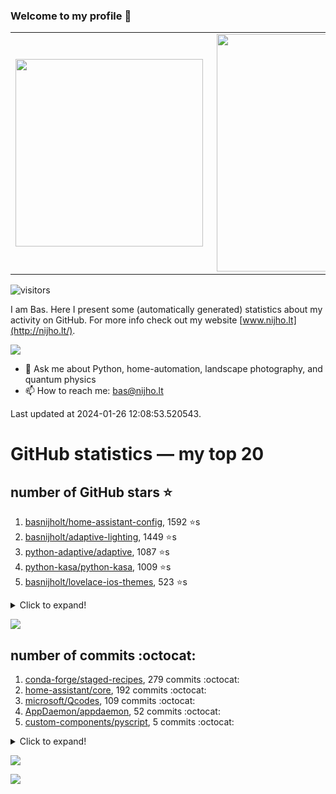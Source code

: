 ### Welcome to my profile 👋

<center>
  <table>
    <tr>
        <td><img width="300px" align="left" src="https://github-readme-stats.vercel.app/api/top-langs/?username=basnijholt&hide=TeX,Jupyter%20Notebook&layout=compact&theme=radical" /></td>
        <td><img align='right' src="https://github-readme-stats.vercel.app/api?username=basnijholt&show_icons=true&theme=radical" width="380"></td>
    </tr>
  </table>
</center>

![visitors](https://visitor-badge.glitch.me/badge?page_id=basnijholt.visitor-badge)

I am Bas. Here I present some (automatically generated) statistics about my activity on GitHub. For more info check out my website [www.nijho.lt](http://nijho.lt/).

![](https://www.nijho.lt/authors/admin/avatar_hu9e60e4b9bc120dfb6a666009f2878da6_182107_250x250_fill_q90_lanczos_center.jpg)

- 💬 Ask me about Python, home-automation, landscape photography, and quantum physics
- 📫 How to reach me: bas@nijho.lt

Last updated at 2024-01-26 12:08:53.520543.

# GitHub statistics — my top 20

## number of GitHub stars ⭐️

1. [basnijholt/home-assistant-config](https://github.com/basnijholt/home-assistant-config/), 1592 ⭐️s
2. [basnijholt/adaptive-lighting](https://github.com/basnijholt/adaptive-lighting/), 1449 ⭐️s
3. [python-adaptive/adaptive](https://github.com/python-adaptive/adaptive/), 1087 ⭐️s
4. [python-kasa/python-kasa](https://github.com/python-kasa/python-kasa/), 1009 ⭐️s
5. [basnijholt/lovelace-ios-themes](https://github.com/basnijholt/lovelace-ios-themes/), 523 ⭐️s
<details><summary>Click to expand!</summary>

6. [basnijholt/lovelace-ios-dark-mode-theme](https://github.com/basnijholt/lovelace-ios-dark-mode-theme/), 433 ⭐️s
7. [basnijholt/rsync-time-machine.py](https://github.com/basnijholt/rsync-time-machine.py/), 363 ⭐️s
8. [basnijholt/miflora](https://github.com/basnijholt/miflora/), 359 ⭐️s
9. [topocm/topocm_content](https://github.com/topocm/topocm_content/), 259 ⭐️s
10. [basnijholt/home-assistant-streamdeck-yaml](https://github.com/basnijholt/home-assistant-streamdeck-yaml/), 162 ⭐️s
11. [basnijholt/unidep](https://github.com/basnijholt/unidep/), 126 ⭐️s
12. [basnijholt/home-assistant-macbook-touch-bar](https://github.com/basnijholt/home-assistant-macbook-touch-bar/), 94 ⭐️s
13. [kwant-project/kwant](https://github.com/kwant-project/kwant/), 81 ⭐️s
14. [basnijholt/markdown-code-runner](https://github.com/basnijholt/markdown-code-runner/), 77 ⭐️s
15. [basnijholt/home-assistant-streamdeck-yaml-addon](https://github.com/basnijholt/home-assistant-streamdeck-yaml-addon/), 57 ⭐️s
16. [basnijholt/aiokef](https://github.com/basnijholt/aiokef/), 35 ⭐️s
17. [basnijholt/thesis-cover](https://github.com/basnijholt/thesis-cover/), 29 ⭐️s
18. [basnijholt/adaptive-scheduler](https://github.com/basnijholt/adaptive-scheduler/), 24 ⭐️s
19. [basnijholt/instacron](https://github.com/basnijholt/instacron/), 20 ⭐️s
20. [kwant-project/kwant-tutorial-2016](https://github.com/kwant-project/kwant-tutorial-2016/), 18 ⭐️s

</details>

![](https://github.com/basnijholt/basnijholt/raw/main/stars_over_time.png)

## number of commits :octocat:

1. [conda-forge/staged-recipes](https://github.com/conda-forge/staged-recipes/), 279 commits :octocat:
2. [home-assistant/core](https://github.com/home-assistant/core/), 192 commits :octocat:
3. [microsoft/Qcodes](https://github.com/microsoft/Qcodes/), 109 commits :octocat:
4. [AppDaemon/appdaemon](https://github.com/AppDaemon/appdaemon/), 52 commits :octocat:
5. [custom-components/pyscript](https://github.com/custom-components/pyscript/), 5 commits :octocat:
<details><summary>Click to expand!</summary>

6. [conda-forge/conda-forge-pinning-feedstock](https://github.com/conda-forge/conda-forge-pinning-feedstock/), 5 commits :octocat:
7. [pymc-devs/pymc](https://github.com/pymc-devs/pymc/), 5 commits :octocat:
8. [gdsfactory/gdsfactory](https://github.com/gdsfactory/gdsfactory/), 4 commits :octocat:
9. [pahaz/sshtunnel](https://github.com/pahaz/sshtunnel/), 1 commits :octocat:
10. [conda/conda](https://github.com/conda/conda/), 0 commits :octocat:
11. [jupyter/jupyter-sphinx](https://github.com/jupyter/jupyter-sphinx/), 0 commits :octocat:
12. [basnijholt/basnijholt](https://github.com/basnijholt/basnijholt/), 0 commits :octocat:
13. [adamchainz/blacken-docs](https://github.com/adamchainz/blacken-docs/), 0 commits :octocat:
14. [Koenkk/zigbee2mqtt](https://github.com/Koenkk/zigbee2mqtt/), 0 commits :octocat:
15. [RobinUS2/golang-moving-average](https://github.com/RobinUS2/golang-moving-average/), 0 commits :octocat:
16. [conda-forge/vtk-feedstock](https://github.com/conda-forge/vtk-feedstock/), 0 commits :octocat:
17. [james-barrow/golang-ipc](https://github.com/james-barrow/golang-ipc/), 0 commits :octocat:
18. [basnijholt/aiokef](https://github.com/basnijholt/aiokef/), 0 commits :octocat:
19. [kalkih/mini-media-player](https://github.com/kalkih/mini-media-player/), 0 commits :octocat:
20. [basnijholt/thesis-cover](https://github.com/basnijholt/thesis-cover/), 0 commits :octocat:

</details>

![](https://github.com/basnijholt/basnijholt/raw/main/commits_per_hour.png)

![](https://github.com/basnijholt/basnijholt/raw/main/commits_per_weekday.png)

